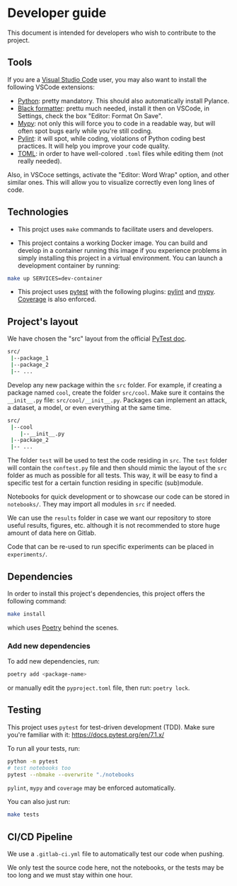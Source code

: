 # Developer guide

This document is intended for developers who wish to contribute to the project.

## Tools

If you are a [Visual Studio Code](https://code.visualstudio.com/) user, you may also want to install the following VSCode extensions:

- [Python](https://marketplace.visualstudio.com/items?itemName=ms-python.python): pretty mandatory. This should also automatically install Pylance.
- [Black formatter](https://marketplace.visualstudio.com/items?itemName=ms-python.black-formatter): prettu much needed, install it then on VSCode, in Settings, check the box "Editor: Format On Save".
- [Mypy](https://marketplace.visualstudio.com/items?itemName=ms-python.mypy-type-checker): not only this will force you to code in a readable way, but will often spot bugs early while you're still coding.
- [Pylint](https://marketplace.visualstudio.com/items?itemName=ms-python.pylint): it will spot, while coding, violations of Python coding best practices. It will help you improve your code quality.
- [TOML](https://marketplace.visualstudio.com/items?itemName=tamasfe.even-better-toml): in order to have well-colored `.toml` files while editing them (not really needed).

Also, in VSCoce settings, activate the "Editor: Word Wrap" option, and other similar ones. This will allow you to visualize correctly even long lines of code.

## Technologies

- This projct uses `make` commands to facilitate users and developers.

- This project contains a working Docker image. You can build and develop in a container running this image if you experience problems in simply installing this project in a virtual environment. You can launch a development container by running:

```bash
make up SERVICES=dev-container
```

- This project uses [pytest](https://docs.pytest.org/en/7.1.x/) with the following plugins: [pylint](https://pylint.pycqa.org/en/latest/) and [mypy](http://www.mypy-lang.org/). [Coverage](https://coverage.readthedocs.io/en/6.4.4/) is also enforced.

## Project's layout

We have chosen the "src" layout from the official [PyTest doc](https://docs.pytest.org/en/7.1.x/explanation/goodpractices.html).

```bash
src/
 |--package_1
 |--package_2
 |-- ...
```

Develop any new package within the `src` folder. For example, if creating a package named `cool`, create the folder `src/cool`. Make sure it contains the `__init__.py` file: `src/cool/__init__.py`. Packages can implement an attack, a dataset, a model, or even everything at the same time.

```bash
src/
 |--cool
    |--__init__.py
 |--package_2
 |-- ...
```

The folder `test` will be used to test the code residing in `src`. The `test` folder will contain the `conftest.py` file and then should mimic the layout of the `src` folder as much as possible for all tests. This way, it will be easy to find a specific test for a certain function residing in specific (sub)module.

Notebooks for quick development or to showcase our code can be stored in `notebooks/`. They may import all modules in `src` if needed.

We can use the `results` folder in case we want our repository to store useful results, figures, etc. although it is not recommended to store huge amount of data here on Gitlab.

Code that can be re-used to run specific experiments can be placed in `experiments/`.

## Dependencies

In order to install this project's dependencies, this project offers the following command:

```bash
make install
```

which uses [Poetry](https://python-poetry.org/) behind the scenes.

### Add new dependencies

To add new dependencies, run:

```bash
poetry add <package-name>
```

or manually edit the `pyproject.toml` file, then run: `poetry lock`.

## Testing

This project uses `pytest` for test-driven development (TDD). Make sure you're familiar with it: <https://docs.pytest.org/en/7.1.x/>

To run all your tests, run:

```bash
python -m pytest
# test notebooks too
pytest --nbmake --overwrite "./notebooks
```

`pylint`, `mypy` and `coverage` may be enforced automatically.

You can also just run:

```bash
make tests
```

## CI/CD Pipeline

We use a `.gitlab-ci.yml` file to automatically test our code when pushing.

We only test the source code here, not the notebooks, or the tests may be too long and we must stay within one hour.
